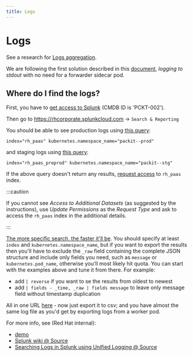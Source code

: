 ```yaml
---
title: Logs
---
```


# Logs

See a research for [Logs aggregation](https://packit.dev/research/monitoring/logs-aggregation).

We are following the first solution described in this [document](https://source.redhat.com/departments/it/devit/it-infrastructure/itcloudservices/itocp/it_paas_kb/logging_to_splunk_on_managed_platform), _logging to stdout_ with no need for a forwarder sidecar pod.

## Where do I find the logs?

First, you have to [get access to Splunk](https://source.redhat.com/departments/it/splunk/splunk_wiki/faq#jive_content_id_How_do_I_request_access_to_Splunk)
(CMDB ID is 'PCKT-002').

Then go to https://rhcorporate.splunkcloud.com → `Search & Reporting`

You should be able to see production logs using [this query](https://rhcorporate.splunkcloud.com/en-US/app/search/search?q=search%20index%3D"rh_paas"%20kubernetes.namespace_name%3D"packit--prod"):

    index="rh_paas" kubernetes.namespace_name="packit--prod"

and staging logs using [this query](https://rhcorporate.splunkcloud.com/en-US/app/search/search?q=search%20index%3D"rh_paas_preprod"%20kubernetes.namespace_name%3D"packit--stg"):

    index="rh_paas_preprod" kubernetes.namespace_name="packit--stg"

If the above query doesn't return any results, [request access](https://source.redhat.com/departments/it/splunk/splunk_wiki/faq#jive_content_id_How_do_I_request_access_to_additional_data_sets_in_Splunk) to `rh_paas` index.

:::caution

If you cannot see _Access to Additional Datasets_ (as suggested by the instructions), use _Update Permissions_ as the _Request Type_ and ask to access the `rh_paas` index in the additional details.

:::

[The more specific search, the faster it'll be](https://source.redhat.com/departments/it/splunk/splunk_wiki/splunk_training_search_best_practices#jive_content_id_Be_more_specific).
You should specify at least `index` and `kubernetes.namespace_name`, but if you want to export the results then you'll have to exclude the `_raw` field containing the complete JSON structure and include only fields you need, such as `message` or `kubernetes.pod_name`, otherwise you'll most likely hit quota.
You can start with the examples above and tune it from there.
For example:

- add `| reverse` if you want to se the results from oldest to newest
- add `| fields - _time, _raw | fields message` to leave only message field without timestamp duplication

All in one URL [here](https://rhcorporate.splunkcloud.com/en-US/app/search/search?q=search%20index%3D%22rh_paas%22%20kubernetes.namespace_name%3D%22packit--prod%22%20%7C%20fields%20-%20_time%2C%20_raw%20%7C%20fields%20message%20%7C%20reverse) - now just export it to csv; and you have almost the same log file
as you'd get by exporting logs from a worker pod.

For more info, see (Red Hat internal):

- [demo](https://drive.google.com/file/d/15BIsRl7fP9bPdyLBQvoljF2yHy52ZqHm)
- [Splunk wiki @ Source](https://source.redhat.com/departments/it/splunk)
- [Searching Logs in Splunk using Unified Logging @ Source](https://source.redhat.com/departments/it/datacenter_infrastructure/itcloudservices/itocp/itocp_wiki/searching_logs_in_splunk_using_unified_logging)
